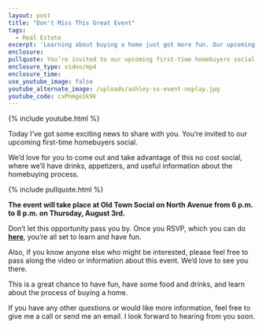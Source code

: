 ```yaml
---
layout: post
title: "Don't Miss This Great Event"
tags:
  - Real Estate
excerpt: 'Learning about buying a home just got more fun. Our upcoming event is going to be a great time with food, drinks, and valuable information about the homebuying process.'
enclosure:
pullquote: You’re invited to our upcoming first-time homebuyers social.
enclosure_type: video/mp4
enclosure_time:
use_youtube_image: false
youtube_alternate_image: /uploads/ashley-ss-event-noplay.jpg
youtube_code: cxPnmge1k9k
---
```



{% include youtube.html %}

Today I’ve got some exciting news to share with you. You’re invited to our upcoming first-time homebuyers social.

We’d love for you to come out and take advantage of this no cost social, where we’ll have drinks, appetizers, and useful information about the homebuying process.

{% include pullquote.html %}

**The event will take place at Old Town Social on North Avenue from 6 p.m. to 8 p.m. on Thursday, August 3rd.**

Don’t let this opportunity pass you by. Once you RSVP, which you can do [**here**](https://www.eventbrite.com/e/youre-invited-to-old-town-social-for-a-first-time-homebuyers-seminar-and-happy-hour-registration-36514310285), you’re all set to learn and have fun.

Also, if you know anyone else who might be interested, please feel free to pass along the video or information about this event. We’d love to see you there.

This is a great chance to have fun, have some food and drinks, and learn about the process of buying a home.

If you have any other questions or would like more information, feel free to give me a call or send me an email. I look forward to hearing from you soon.